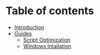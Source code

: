 # Table of contents

* [Introduction](README.md)
* [Guides](guides/README.md)
  * [Script Optimization](guides/script-optimization.md)
  * [Windows Intallation](guides/windows-installation.md)
